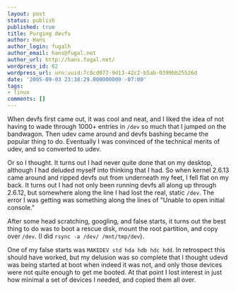 ```yaml
---
layout: post
status: publish
published: true
title: Purging devfs
author: Hans
author_login: fugalh
author_email: hans@fugal.net
author_url: http://hans.fugal.net/
wordpress_id: 62
wordpress_url: urn:uuid:7c8cd077-9d13-42c2-b5ab-0399bb25526d
date: '2005-09-03 23:38:29.000000000 -07:00'
tags:
- linux
comments: []
---
```

<p>When devfs first came out, it was cool and neat, and I liked the idea of not
having to wade through 1000+ entries in <code>/dev</code> so much that I jumped on the
bandwagon. Then udev came around and devfs bashing became the popular thing to
do. Eventually I was convinced of the technical merits of udev, and so
converted to udev.</p>

<p>Or so I thought. It turns out I had never quite done that on my desktop,
although I had deluded myself into thinking that I had. So when kernel 2.6.13
came around and ripped devfs out from underneath my feet, I fell flat on my
back. It turns out I had not only been running devfs all along up through
2.6.12, but somewhere along the line I had lost the real, static <code>/dev</code>. The
error I was getting was something along the lines of "Unable to open initial
console." </p>

<p>After some head scratching, googling, and false starts, it turns out the best
thing to do was to boot a rescue disk, mount the root partition, and copy over
<code>/dev</code>. (I did <code>rsync -a /dev/ /mnt/tmp/dev</code>).</p>

<p>One of my false starts was <code>MAKEDEV std hda hdb hdc hdd</code>.  In retrospect this
should have worked, but my delusion was so complete that I thought udevd was
being started at boot when indeed it was not, and only those devices were not
quite enough to get me booted. At that point I lost interest in just how
minimal a set of devices I needed, and copied them all over.</p>
